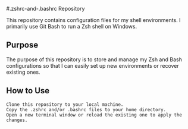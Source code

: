 #.zshrc-and-.bashrc Repository

This repository contains configuration files for my shell environments. I primarily use Git Bash to run a Zsh shell on Windows.
## Purpose

The purpose of this repository is to store and manage my Zsh and Bash configurations so that I can easily set up new environments or recover existing ones.
## How to Use

    Clone this repository to your local machine.
    Copy the .zshrc and/or .bashrc files to your home directory.
    Open a new terminal window or reload the existing one to apply the changes.
